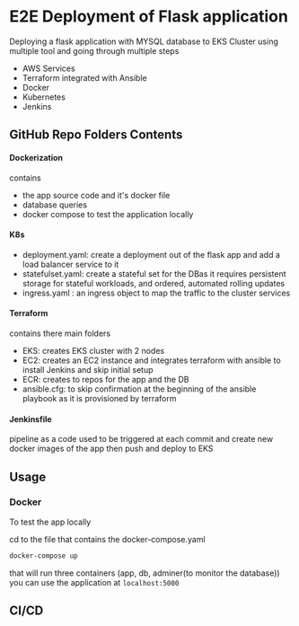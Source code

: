 # E2E Deployment of Flask application
Deploying a flask application with MYSQL database to EKS Cluster using multiple tool and going through multiple steps 
- AWS Services
- Terraform integrated with Ansible
- Docker
- Kubernetes
- Jenkins
## GitHub Repo Folders Contents
#### Dockerization
contains 
- the app source code and it's docker file
- database queries 
- docker compose to test the application locally
#### K8s
- deployment.yaml: create a deployment out of the flask app and add a load balancer service to it 
- statefulset.yaml: create a stateful set for the DBas it requires persistent storage for stateful workloads, and ordered, automated rolling updates
- ingress.yaml : an ingress object to map the traffic to the cluster services
#### Terraform
contains there main folders
- EKS: creates EKS cluster with 2 nodes
- EC2: creates an EC2 instance and integrates terraform with ansible to install Jenkins and skip initial setup 
- ECR: creates to repos for the app and the DB
- ansible.cfg: to skip confirmation at the beginning of the ansible playbook as it is provisioned by terraform 
#### Jenkinsfile
pipeline as a code used to be triggered at each commit and create new docker images of the app then push and deploy to EKS

## Usage
### Docker
To test the app locally 

cd to the file that contains the docker-compose.yaml
```bash
docker-compose up 
```
that will run three containers (app, db, adminer(to monitor the database))
you can use the application at `localhost:5000`
## CI/CD

